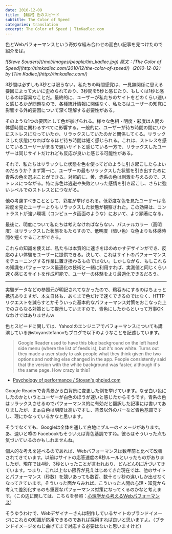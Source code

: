 ```yaml
---
date: 2010-12-09
title: 【翻訳】色のスピード
subtitle: The Color of Speed
categories: translation
excerpt: The Color of Speed | TimKadlec.com
---
```


色とWebパフォーマンスという奇妙な組み合わせの面白い記事を見つけたので紹介をば。

<cite class="citation">
![Steve Souders](/mol/images/people/tim_kadlec.jpg)
原文：[The Color of Speed](http://timkadlec.com/2010/12/the-color-of-speed/)（<time>2010-12-02</time>）by [Tim Kadlec](http://timkadlec.com/)
</cite>

3秒間は必ずしも3秒とは限らない。私たちの時間感覚は、一見無関係に思える要因によって大いに歪められており、3秒間を5秒と感じたり、もしくは1秒と感じるのは容易なことだ。最終的に、ユーザーが私たちのサイトをどのくらい速いと感じるかが問題なので、各種統計情報に関係なく、私たちはユーザーの知覚に影響する外的要因について深く理解する必要性がある。

そのような1つの要因として色が挙げられる。様々な色相・明度・彩度は人間の体感時間に関わるすべてに影響する。一般的に、ユーザーが待ち時間の間にいかにストレスになっていたか、リラックスしていたのかと関係してくる。リラックスした状態になればなるほど待ち時間は短く感じられる。これは、ストレスを感じているユーザーがまるで遅いサイトと感じている一方で、リラックスしたユーザーは同じサイトだけれども反応が良いと感じる可能性がある。

それで、私たちはリラックした状態を色を使ってどのように引き起こしたらよいのだろうか？まず第一に、ユーザーの最もリラックスした状態を引き出すために青系の色を選ぶことができる。対照的に、黄、赤系の色は刺激を与えるので、ストレスにつながる。特に赤色は逃避や失敗といった感情を引き起こし、さらに強いレベルでのストレスとにつながる。

他の考慮すべきこととして、彩度が挙げられる。低彩度な色を見たユーザーは高彩度を見たユーザーよりもリラックスした状態が観察された。この効果は、コントラストが強い環境（コンピュータ画面のような）において、より顕著になる。

最後に、明度について私たちは考えなければならない、パステルカラー（高明度）はリラックスした状態をもたらすので、低明度（暗い色）な色よりも体感時間を短くすることができる。

これらの知識を使えば、私たちは本質的に速さをほのめかすデザインができ、反応のよい体験をユーザーに提供できる。決して、これはサイトのパフォーマンスをチューニングする作業に置き換わるものではない。しかしながら、もしこれらの知識をパフォーマンス最適化の技術と一緒に利用すれば、実測値と同じくらい速く感じるサイトを作成可能で、ユーザーの体験をより最適化できるだろう。

***

実験データなどの参照元が明記されてなかったので、鵜呑みにするのはちょっと抵抗ありますが、本文自体も、あくまで色だけで速くできるのではなく、HTTPリクエストを減らすとかそういった基本的なパフォーマンス対策をおこなった上でのさらなる対策として提示していますので、青色にしたからといって万事OKなわけではありませんｗ

色とスピードに関しては、Yahoo!のエンジニアでパフォーマンスについても講演している@stoyanstefanovもブログで以下のようなことを記述しています。

> Google Reader used to have this blue background on the left hand side menu (where the list of feeds is), but it's now white. Turns out they made a user study to ask people what they think given the two options and nothing else changed in the app. People consistently said that the version with the white background was faster, although it's the same page. How crazy is this?

+ [Psychology of performance / Stoyan's phpied.com](http://www.phpied.com/psychology-of-performance/)

Google Readerで青背景から白背景に変更した例を挙げています。なぜ白い色にしたのかというとユーザーが白色のほうが速いと感じたからそうです。青系の色はリラックスさせるのでパフォーマンス的に有効だと翻訳した記事には書いてありましたが、まぁ白色は明度は高いですし、背景以外のバーなど青色基調ですし、理にかなっているかなと思います。

そうでなくても、Googleは全体を通して白地にブルーのイメージがあります。あ、速いと噂の Facebookもそういえば青色基調ですね。彼らはそういった点も気づいているのかもしれませんね。

個人的な考えを述べるのであれば、Webパフォーマンスは数年前と比べて改善されてきています。以前はサイトの応答速度の8秒ルールといったものがありましたが、現在では4秒、3秒といったことが言われおり、どんどん0に近づいてきています。つまり、これ以上ない限界が見えはじめてきた現在では、他のサイトとパフォーマンス（秒数）を競いあっても数百、数十ミリ秒の違いしか出せなくなってきています。そういった面からみれば、こういった人間の心理・知覚から考えて差別化するのも重要なパフォーマンス対策になってくるのかなと考えます。（この辺に関しては、こちらを参照：[心理学から考えるWebパフォーマンス](/mol/log/long-life-web-performance-optimization/)）

そうゆうわけで、Webデザイナーさんは制作しているサイトのブランドイメージにこれらの知識が応用できるのであれば採用すれば良いと思いますよ。（ブランドイメージをねじ曲げてまで対応する必要はないと思いますけど）
